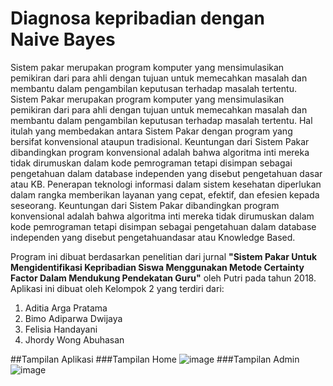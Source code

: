 # Diagnosa kepribadian dengan Naive Bayes
<p>Sistem pakar merupakan program komputer yang mensimulasikan pemikiran dari para ahli dengan tujuan untuk memecahkan masalah dan membantu dalam pengambilan keputusan terhadap masalah tertentu. Sistem Pakar merupakan program komputer yang mensimulasikan pemikiran dari para ahli dengan tujuan untuk memecahkan masalah dan membantu dalam pengambilan keputusan terhadap masalah tertentu. Hal itulah yang membedakan antara Sistem Pakar dengan program yang bersifat konvensional ataupun tradisional. Keuntungan dari Sistem Pakar dibandingkan program konvensional adalah bahwa algoritma inti mereka tidak dirumuskan dalam kode pemrograman tetapi disimpan sebagai pengetahuan dalam database independen yang disebut pengetahuan dasar atau KB. Penerapan teknologi informasi dalam sistem kesehatan diperlukan dalam rangka memberikan layanan yang cepat, efektif, dan efesien kepada seseorang. Keuntungan dari Sistem Pakar dibandingkan program konvensional adalah bahwa algoritma inti mereka tidak dirumuskan dalam kode pemrograman tetapi disimpan sebagai pengetahuan dalam database independen yang disebut pengetahuandasar atau Knowledge Based.</p>

Program ini dibuat berdasarkan penelitian dari jurnal **"Sistem Pakar Untuk Mengidentifikasi Kepribadian Siswa Menggunakan Metode Certainty Factor Dalam Mendukung Pendekatan Guru"** oleh Putri pada tahun 2018. Aplikasi ini dibuat oleh Kelompok 2 yang terdiri dari:
1. Aditia Arga Pratama
2. Bimo Adiparwa Dwijaya
3. Felisia Handayani
4. Jhordy Wong Abuhasan


##Tampilan Aplikasi
###Tampilan Home
![image](https://user-images.githubusercontent.com/45851588/129475886-d3403c87-de5d-4536-94a6-e7b699f58250.png)
###Tampilan Admin
![image](https://user-images.githubusercontent.com/45851588/129475929-32228e6c-b0f1-4b2f-9b0e-a6f9474a9458.png)
